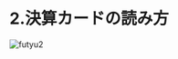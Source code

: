 # 2.決算カードの読み方

![futyu2](https://github.com/user-attachments/assets/da8eeb52-2983-4bfe-bba0-7627a5cf266b)
